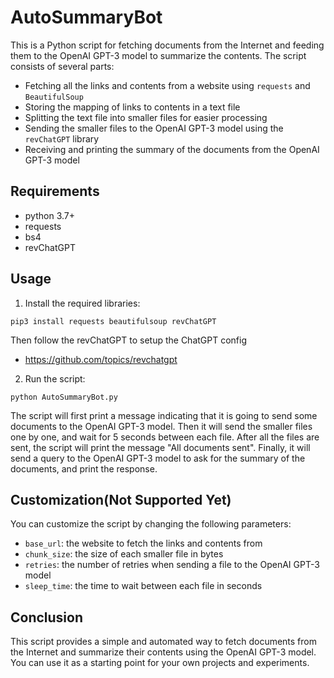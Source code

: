 # AutoSummaryBot

This is a Python script for fetching documents from the Internet and feeding them to the OpenAI GPT-3 model to summarize the contents. The script consists of several parts:

- Fetching all the links and contents from a website using `requests` and `BeautifulSoup`
- Storing the mapping of links to contents in a text file
- Splitting the text file into smaller files for easier processing
- Sending the smaller files to the OpenAI GPT-3 model using the `revChatGPT` library
- Receiving and printing the summary of the documents from the OpenAI GPT-3 model

## Requirements

- python 3.7+
- requests
- bs4
- revChatGPT

## Usage
1. Install the required libraries:
```
pip3 install requests beautifulsoup revChatGPT
```
Then follow the revChatGPT to setup the ChatGPT config
- https://github.com/topics/revchatgpt

2. Run the script:
```
python AutoSummaryBot.py
```

The script will first print a message indicating that it is going to send some documents to the OpenAI GPT-3 model. Then it will send the smaller files one by one, and wait for 5 seconds between each file. After all the files are sent, the script will print the message "All documents sent". Finally, it will send a query to the OpenAI GPT-3 model to ask for the summary of the documents, and print the response.

## Customization(Not Supported Yet)
You can customize the script by changing the following parameters:

- `base_url`: the website to fetch the links and contents from
- `chunk_size`: the size of each smaller file in bytes
- `retries`: the number of retries when sending a file to the OpenAI GPT-3 model
- `sleep_time`: the time to wait between each file in seconds

## Conclusion

This script provides a simple and automated way to fetch documents from the Internet and summarize their contents using the OpenAI GPT-3 model. You can use it as a starting point for your own projects and experiments.



